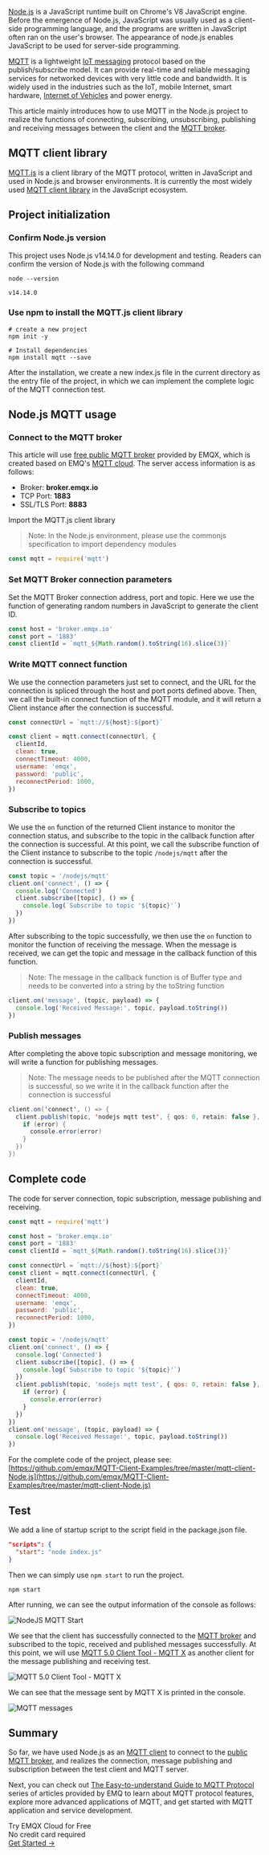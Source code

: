 [Node.js](https://nodejs.org/en/) is a JavaScript runtime built on Chrome's V8 JavaScript engine. Before the emergence of Node.js, JavaScript was usually used as a client-side programming language, and the programs are written in JavaScript often ran on the user's browser. The appearance of node.js enables JavaScript to be used for server-side programming.

[MQTT](https://mqtt.org/) is a lightweight [IoT messaging](https://www.emqx.com/en/solutions/reliable-iot-messaging) protocol based on the publish/subscribe model. It can provide real-time and reliable messaging services for networked devices with very little code and bandwidth. It is widely used in the industries such as the IoT, mobile Internet, smart hardware, [Internet of Vehicles](https://www.emqx.com/en/use-cases/internet-of-vehicles) and power energy.

This article mainly introduces how to use MQTT in the Node.js project to realize the functions of connecting, subscribing, unsubscribing, publishing and receiving messages between the client and the [MQTT broker](https://www.emqx.io/).



## MQTT client library

[MQTT.js](https://github.com/mqttjs/MQTT.js) is a client library of the MQTT protocol, written in JavaScript and used in Node.js and browser environments. It is currently the most widely used [MQTT client library](https://www.emqx.com/en/mqtt-client-sdk) in the JavaScript ecosystem.


## Project initialization

### Confirm Node.js version

This project uses Node.js v14.14.0 for development and testing. Readers can confirm the version of Node.js with the following command

```shell
node --version

v14.14.0
```

### Use npm to install the MQTT.js client library

```shell
# create a new project
npm init -y

# Install dependencies
npm install mqtt --save
```

After the installation, we create a new index.js file in the current directory as the entry file of the project, in which we can implement the complete logic of the MQTT connection test.



## Node.js MQTT usage

### Connect to the MQTT broker

This article will use [free public MQTT broker](https://www.emqx.com/en/mqtt/public-mqtt5-broker) provided by EMQX, which is created based on EMQ's [MQTT cloud](https://www.emqx.com/en/cloud). The server access information is as follows:

- Broker: **broker.emqx.io**
- TCP Port: **1883**
- SSL/TLS Port: **8883**

Import the MQTT.js client library

> Note: In the Node.js environment, please use the commonjs specification to import dependency modules

```javascript
const mqtt = require('mqtt')
```

### Set MQTT Broker connection parameters

Set the MQTT Broker connection address, port and topic. Here we use the function of generating random numbers in JavaScript to generate the client ID.

```javascript
const host = 'broker.emqx.io'
const port = '1883'
const clientId = `mqtt_${Math.random().toString(16).slice(3)}`
```

### Write MQTT connect function

We use the connection parameters just set to connect, and the URL for the connection is spliced through the host and port ports defined above. Then, we call the built-in connect function of the MQTT module, and it will return a Client instance after the connection is successful.

```javascript
const connectUrl = `mqtt://${host}:${port}`

const client = mqtt.connect(connectUrl, {
  clientId,
  clean: true,
  connectTimeout: 4000,
  username: 'emqx',
  password: 'public',
  reconnectPeriod: 1000,
})
```

### Subscribe to topics

We use the `on` function of the returned Client instance to monitor the connection status, and subscribe to the topic in the callback function after the connection is successful. At this point, we call the subscribe function of the Client instance to subscribe to the topic `/nodejs/mqtt` after the connection is successful.

```javascript
const topic = '/nodejs/mqtt'
client.on('connect', () => {
  console.log('Connected')
  client.subscribe([topic], () => {
    console.log(`Subscribe to topic '${topic}'`)
  })
})
```

After subscribing to the topic successfully, we then use the `on` function to monitor the function of receiving the message. When the message is received, we can get the topic and message in the callback function of this function.

> Note: The message in the callback function is of Buffer type and needs to be converted into a string by the toString function

```javascript
client.on('message', (topic, payload) => {
  console.log('Received Message:', topic, payload.toString())
})
```

### Publish messages

After completing the above topic subscription and message monitoring, we will write a function for publishing messages.

> Note: The message needs to be published after the MQTT connection is successful, so we write it in the callback function after the connection is successful

```java
client.on('connect', () => {
  client.publish(topic, 'nodejs mqtt test', { qos: 0, retain: false }, (error) => {
    if (error) {
      console.error(error)
    }
  })
})
```

## Complete code

The code for server connection, topic subscription, message publishing and receiving.

```javascript
const mqtt = require('mqtt')

const host = 'broker.emqx.io'
const port = '1883'
const clientId = `mqtt_${Math.random().toString(16).slice(3)}`

const connectUrl = `mqtt://${host}:${port}`
const client = mqtt.connect(connectUrl, {
  clientId,
  clean: true,
  connectTimeout: 4000,
  username: 'emqx',
  password: 'public',
  reconnectPeriod: 1000,
})

const topic = '/nodejs/mqtt'
client.on('connect', () => {
  console.log('Connected')
  client.subscribe([topic], () => {
    console.log(`Subscribe to topic '${topic}'`)
  })
  client.publish(topic, 'nodejs mqtt test', { qos: 0, retain: false }, (error) => {
    if (error) {
      console.error(error)
    }
  })
})
client.on('message', (topic, payload) => {
  console.log('Received Message:', topic, payload.toString())
})
```

For the complete code of the project, please see: [https://github.com/emqx/MQTT-Client-Examples/tree/master/mqtt-client-Node.js](https://github.com/emqx/MQTT-Client-Examples/tree/master/mqtt-client-Node.js)


## Test

We add a line of startup script to the script field in the package.json file.

```json
"scripts": {
  "start": "node index.js"
}
```

Then we can simply use `npm start` to run the project.

```shell
npm start
```

After running, we can see the output information of the console as follows:

![NodeJS MQTT Start](https://assets.emqx.com/images/9897e6cd56163dfe7139cf6d84361e63.png)

We see that the client has successfully connected to the [MQTT broker](https://www.emqx.io) and subscribed to the topic, received and published messages successfully. At this point, we will use [MQTT 5.0 Client Tool - MQTT X](https://mqttx.app) as another client for the message publishing and receiving test.

![MQTT 5.0 Client Tool - MQTT X](https://assets.emqx.com/images/5c841598f78eed0b186572165832f861.png)

We can see that the message sent by MQTT X is printed in the console.

![MQTT messages](https://assets.emqx.com/images/02d8a35312ca1309f18a628dacca8910.png)


## Summary

So far, we have used Node.js as an [MQTT client](https://www.emqx.io/mqtt-client) to connect to the [public MQTT broker](https://www.emqx.com/en/mqtt/public-mqtt5-broker), and realizes the connection, message publishing and subscription between the test client and MQTT server.

Next, you can check out [The Easy-to-understand Guide to MQTT Protocol](https://www.emqx.com/en/mqtt) series of articles provided by EMQ to learn about MQTT protocol features, explore more advanced applications of MQTT, and get started with MQTT application and service development.


<section class="promotion">
    <div>
        Try EMQX Cloud for Free
        <div class="is-size-14 is-text-normal has-text-weight-normal">No credit card required</div>
    </div>
    <a href="https://accounts.emqx.com/signup?continue=https://cloud-intl.emqx.com/console/deployments/0?oper=new" class="button is-gradient px-5">Get Started →</a>
</section>
